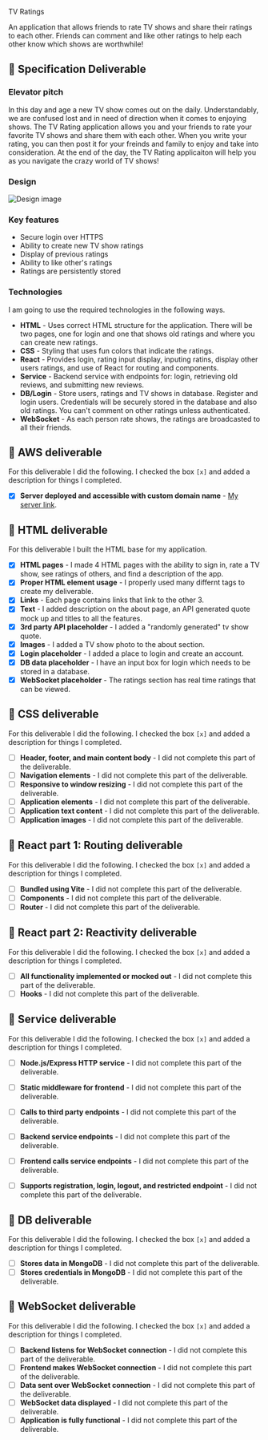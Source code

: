 TV Ratings

An application that allows friends to rate TV shows and share their ratings to each other. Friends can comment and like other ratings to help each other know which shows are worthwhile!

## 🚀 Specification Deliverable

### Elevator pitch

In this day and age a new TV show comes out on the daily. Understandably, we are confused lost and in need of direction when it comes to enjoying shows. The TV Rating application allows you and your friends to rate your favorite TV shows and share them with each other. When you write your rating, you can then post it for your freinds and family to enjoy and take into consideration. At the end of the day, the TV Rating applicaiton will help you as you navigate the crazy world of TV shows! 

### Design

![Design image](https://github.com/graceeputnam/startup/blob/main/Screen%20Shot%202025-09-10%20at%2011.05.06%20PM.png?raw=true)

### Key features

- Secure login over HTTPS
- Ability to create new TV show ratings
- Display of previous ratings 
- Ability to like other's ratings
- Ratings are persistently stored

### Technologies

I am going to use the required technologies in the following ways.

- **HTML** - Uses correct HTML structure for the application. There will be two pages, one for login and one that shows old ratings and where you can create new ratings. 
- **CSS** - Styling that uses fun colors that indicate the ratings. 
- **React** - Provides login, rating input display, inputing ratins, display other users ratings, and use of React for routing and components. 
- **Service** - Backend service with endpoints for: login, retrieving old reviews, and submitting new reviews.
- **DB/Login** - Store users, ratings and TV shows in database. Register and login users. Credentials will be securely stored in the database and also old ratings. You can't comment on other ratings unless authenticated. 
- **WebSocket** - As each person rate shows, the ratings are broadcasted to all their friends. 

## 🚀 AWS deliverable

For this deliverable I did the following. I checked the box `[x]` and added a description for things I completed.

- [x] **Server deployed and accessible with custom domain name** - [My server link](https://tvrating.click).

## 🚀 HTML deliverable

For this deliverable I built the HTML base for my application.

- [x] **HTML pages** - I made 4 HTML pages with the ability to sign in, rate a TV show, see ratings of others, and find a description of the app.
- [x] **Proper HTML element usage** - I properly used many differnt tags to create my deliverable.
- [x] **Links** - Each page contains links that link to the other 3.
- [x] **Text** - I added description on the about page, an API generated quote mock up and titles to all the features.
- [x] **3rd party API placeholder** - I added a "randomly generated" tv show quote.
- [x] **Images** - I added a TV show photo to the about section.
- [x] **Login placeholder** - I added a place to login and create an account.
- [x] **DB data placeholder** - I have an input box for login which needs to be stored in a database. 
- [x] **WebSocket placeholder** - The ratings section has real time ratings that can be viewed.

## 🚀 CSS deliverable

For this deliverable I did the following. I checked the box `[x]` and added a description for things I completed.

- [ ] **Header, footer, and main content body** - I did not complete this part of the deliverable.
- [ ] **Navigation elements** - I did not complete this part of the deliverable.
- [ ] **Responsive to window resizing** - I did not complete this part of the deliverable.
- [ ] **Application elements** - I did not complete this part of the deliverable.
- [ ] **Application text content** - I did not complete this part of the deliverable.
- [ ] **Application images** - I did not complete this part of the deliverable.

## 🚀 React part 1: Routing deliverable

For this deliverable I did the following. I checked the box `[x]` and added a description for things I completed.

- [ ] **Bundled using Vite** - I did not complete this part of the deliverable.
- [ ] **Components** - I did not complete this part of the deliverable.
- [ ] **Router** - I did not complete this part of the deliverable.

## 🚀 React part 2: Reactivity deliverable

For this deliverable I did the following. I checked the box `[x]` and added a description for things I completed.

- [ ] **All functionality implemented or mocked out** - I did not complete this part of the deliverable.
- [ ] **Hooks** - I did not complete this part of the deliverable.

## 🚀 Service deliverable

For this deliverable I did the following. I checked the box `[x]` and added a description for things I completed.

- [ ] **Node.js/Express HTTP service** - I did not complete this part of the deliverable.
- [ ] **Static middleware for frontend** - I did not complete this part of the deliverable.
- [ ] **Calls to third party endpoints** - I did not complete this part of the deliverable.
- [ ] **Backend service endpoints** - I did not complete this part of the deliverable.
- [ ] **Frontend calls service endpoints** - I did not complete this part of the deliverable.
- [ ] **Supports registration, login, logout, and restricted endpoint** - I did not complete this part of the deliverable.


## 🚀 DB deliverable

For this deliverable I did the following. I checked the box `[x]` and added a description for things I completed.

- [ ] **Stores data in MongoDB** - I did not complete this part of the deliverable.
- [ ] **Stores credentials in MongoDB** - I did not complete this part of the deliverable.

## 🚀 WebSocket deliverable

For this deliverable I did the following. I checked the box `[x]` and added a description for things I completed.

- [ ] **Backend listens for WebSocket connection** - I did not complete this part of the deliverable.
- [ ] **Frontend makes WebSocket connection** - I did not complete this part of the deliverable.
- [ ] **Data sent over WebSocket connection** - I did not complete this part of the deliverable.
- [ ] **WebSocket data displayed** - I did not complete this part of the deliverable.
- [ ] **Application is fully functional** - I did not complete this part of the deliverable.
